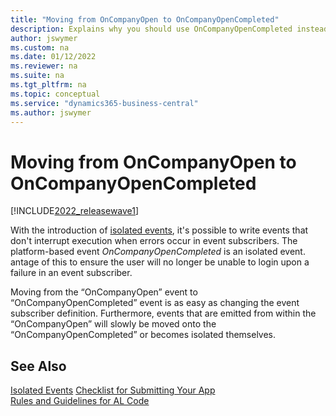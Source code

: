 ```yaml
---
title: "Moving from OnCompanyOpen to OnCompanyOpenCompleted"
description: Explains why you should use OnCompanyOpenCompleted instead of OnCompanyOpen.
author: jswymer
ms.custom: na
ms.date: 01/12/2022
ms.reviewer: na
ms.suite: na
ms.tgt_pltfrm: na
ms.topic: conceptual
ms.service: "dynamics365-business-central"
ms.author: jswymer
---
```

# Moving from OnCompanyOpen to OnCompanyOpenCompleted

[!INCLUDE[2022_releasewave1](../includes/2022_releasewave1.md)]

With the introduction of [isolated events](devenv-events-isolated.md), it's possible to write events that don't interrupt execution when errors occur in event subscribers. The platform-based event *OnCompanyOpenCompleted* is an isolated event. antage of this to ensure the user will no longer be unable to login upon a failure in an event subscriber.

Moving from the “OnCompanyOpen” event to “OnCompanyOpenCompleted” event is as easy as changing the event subscriber definition. Furthermore, events that are emitted from within the “OnCompanyOpen” will slowly be moved onto the “OnCompanyOpenCompleted” or becomes isolated themselves.

## See Also

[Isolated Events](devenv-events-isolated.md)
[Checklist for Submitting Your App](../developer/devenv-checklist-submission.md)  
[Rules and Guidelines for AL Code](apptest-overview.md)  